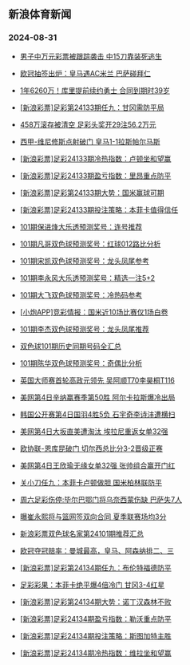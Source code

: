 ## 新浪体育新闻 
### 2024-08-31

+ [男子中万元彩票被跟踪袭击 中15刀靠装死逃生](https://sports.sina.com.cn/l/2024-08-30/doc-incmkivv9307383.shtml)

+ [欧冠抽签出炉：皇马遇AC米兰 巴萨碰拜仁](https://sports.sina.com.cn/g/pl/2024-08-30/doc-incmkqcq0437527.shtml)

+ [1年6260万！库里提前续约勇士 合同到期时39岁](https://sports.sina.com.cn/basketball/nba/2024-08-30/doc-incmkumq2450638.shtml)

+ [[新浪彩票]足彩第24133期任九：甘冈需防平局](https://sports.sina.com.cn/l/2024-08-30/doc-incmkqcq0411203.shtml)

+ [458万滚存被清空 足彩头奖开29注56.2万元](https://sports.sina.com.cn/l/2024-08-30/doc-incmkqcq0407238.shtml)

+ [西甲-维尼修斯点射破门 皇马1-1拉斯帕尔马斯](https://sports.sina.com.cn/g/laliga/2024-08-30/doc-incmkqct9209979.shtml)

+ [[新浪彩票]足彩24133期冷热指数：卢顿坐和望赢](https://sports.sina.com.cn/l/2024-08-30/doc-incmkqct9198053.shtml)

+ [[新浪彩票]足彩24133期盈亏指数：里昂重点防平](https://sports.sina.com.cn/l/2024-08-30/doc-incmkqcn3635618.shtml)

+ [[新浪彩票]足彩第24133期大势：国米赢球可期](https://sports.sina.com.cn/l/2024-08-30/doc-incmkqcq0410496.shtml)

+ [[新浪彩票]足彩24133期投注策略：本菲卡值得信任](https://sports.sina.com.cn/l/2024-08-30/doc-incmkqcn3636361.shtml)

+ [101期保进烽大乐透预测奖号：连号推荐](https://sports.sina.com.cn/l/2024-08-30/doc-incmmmik6518511.shtml)

+ [101期凡哥双色球预测奖号：红球012路比分析](https://sports.sina.com.cn/l/2024-08-30/doc-incmmezm9032285.shtml)

+ [101期宋凯双色球预测奖号：龙头凤尾参考](https://sports.sina.com.cn/l/2024-08-30/doc-incmmezm9035373.shtml)

+ [101期李永风大乐透预测奖号：精选一注5+2](https://sports.sina.com.cn/l/2024-08-30/doc-incmmmin3273976.shtml)

+ [101期大飞双色球预测奖号：冷热码参考](https://sports.sina.com.cn/l/2024-08-30/doc-incmmezm9032918.shtml)

+ [[小炮APP]竞彩情报：国米近10场比赛仅1场白卷](https://sports.sina.com.cn/l/2024-08-30/doc-incmkumn0380546.shtml)

+ [101期李杰双色球预测奖号：龙头凤尾推荐](https://sports.sina.com.cn/l/2024-08-30/doc-incmmeze3442135.shtml)

+ [双色球101期历史同期号码全汇总](https://sports.sina.com.cn/l/2024-08-30/doc-incmmezm9037122.shtml)

+ [101期陈华双色球预测奖号：奇偶比分析](https://sports.sina.com.cn/l/2024-08-30/doc-incmmeze3441100.shtml)

+ [英国大师赛首轮高政元领先 吴阿顺T70李昊桐T116](https://sports.sina.com.cn/golf/epgatour/2024-08-30/doc-incmkqct9228466.shtml)

+ [美网第4日辛纳赢赛季第50胜 阿尔卡拉斯爆冷出局](https://sports.sina.com.cn/tennis/atp/2024-08-30/doc-incmmezn6618061.shtml)

+ [韩国公开赛第4日国羽4胜5负 石宇奇李诗沣遭横扫](https://sports.sina.com.cn/others/badmin/2024-08-30/doc-incmmmie0193185.shtml)

+ [美网第4日大坂直美遭淘汰 埃拉尼重返女单32强](https://sports.sina.com.cn/tennis/wta/2024-08-30/doc-incmkyth3544407.shtml)

+ [欧协联-恩库昆破门 切尔西总比分3-2晋级正赛](https://sports.sina.com.cn/g/pl/2024-08-30/doc-incmkqcs2457863.shtml)

+ [美网第4日王欣瑜无缘女单32强 张帅组合赢开门红](https://sports.sina.com.cn/tennis/china/2024-08-30/doc-incmkytk0303809.shtml)

+ [关小刀任九：本菲卡卢顿做胆 国米柏林联防平](https://sports.sina.com.cn/l/2024-08-30/doc-incmmezq3372463.shtml)

+ [周六足彩伤停:毕尔巴鄂门将乌奈西蒙伤缺 巴萨失7人](https://sports.sina.com.cn/l/2024-08-30/doc-incmkumq2448224.shtml)

+ [曝崔永熙将与篮网签双向合同 夏季联赛场均3分](https://sports.sina.com.cn/basketball/nba/2024-08-30/doc-incmmvwy0007712.shtml)

+ [新浪彩票双色球名家第24101期推荐汇总](https://sports.sina.com.cn/l/2024-08-30/doc-incmmezn6588958.shtml)

+ [欧冠夺冠赔率：曼城最高，皇马、阿森纳排二、三](https://sports.sina.com.cn/g/2024-08-31/doc-incmnhny6224907.shtml)

+ [[新浪彩票]足彩第24134期任九：布伦特福德防平](https://sports.sina.com.cn/l/2024-08-31/doc-incmntap9678940.shtml)

+ [足彩彩果：本菲卡绝平爆4倍冷门 甘冈3-4红星](https://sports.sina.com.cn/l/2024-08-31/doc-incmntan2898365.shtml)

+ [[新浪彩票]足彩第24134期大势：诺丁汉森林不败](https://sports.sina.com.cn/l/2024-08-31/doc-incmntau6132906.shtml)

+ [[新浪彩票]足彩24134期盈亏指数：勒沃重点防平](https://sports.sina.com.cn/l/2024-08-31/doc-incmntau6134019.shtml)

+ [[新浪彩票]足彩24134期投注策略：斯图加特主胜](https://sports.sina.com.cn/l/2024-08-31/doc-incmntan2903068.shtml)

+ [[新浪彩票]足彩24134期冷热指数：维拉坐和望赢](https://sports.sina.com.cn/l/2024-08-31/doc-incmntau6131159.shtml)

